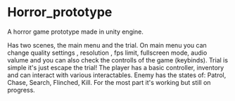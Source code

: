 # Horror_prototype
A horror game prototype made in unity engine.

Has two scenes, the main menu and the trial. 
On main menu you can change quality settings , resolution , fps limit, fullscreen mode, audio valume and you can also check the controlls of the game (keybinds). 
Trial is simple it's just escape the trial! 
The player has a basic controller, inventory and can interact with various interactables.
Enemy has the states of: Patrol, Chase, Search, Flinched, Kill.
For the most part it's working but still on progress.
